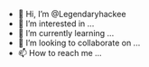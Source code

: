 - 👋 Hi, I’m @Legendaryhackee
- 👀 I’m interested in ...
- 🌱 I’m currently learning ...
- 💞️ I’m looking to collaborate on ...
- 📫 How to reach me ...

<!---
Legendaryhackee/Legendaryhackee is a ✨ special ✨ repository because its `README.md` (this file) appears on your GitHub profile.
You can click the Preview link to take a look at your changes.
--->
